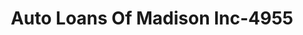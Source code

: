 ---
f_zip-code: 37115
f_state-code: TN
title: Auto Loans Of Madison Inc-4955
f_phone: 615-860-5940
f_city-only: Madison
f_address: 337 Gallatin Pike North Madison
f_location-unique-id: '4955'
slug: auto-loans-of-madison-inc-4955
updated-on: '2024-05-30T13:46:58.046Z'
created-on: '2024-05-30T13:36:59.803Z'
published-on: '2024-05-30T13:54:32.469Z'
f_city-state: cms/city/madison-tn.md
f_company: cms/company/auto-loans-of-madison-inc.md
f_state: cms/state/tennessee.md
layout: '[payday-loan].html'
tags: payday-loan
---